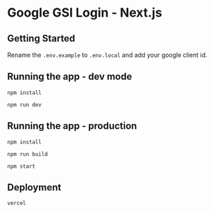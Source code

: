 # Google GSI Login - Next.js

## Getting Started

Rename the `.env.example` to `.env.local` and add your google client id.

## Running the app - dev mode

```
npm install

npm run dev
```

## Running the app - production

```
npm install

npm run build

npm start
```

## Deployment

```
vercel
```
